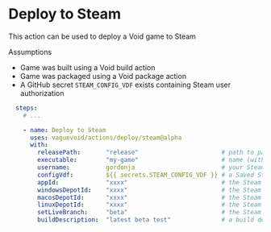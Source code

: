# Deploy to Steam

This action can be used to deploy a Void game to Steam

Assumptions
  * Game was built using a Void build action
  * Game was packaged using a Void package action
  * A GitHub secret `STEAM_CONFIG_VDF` exists containing Steam user authorization

```yaml
  steps:
    # ...

    - name: Deploy to Steam
      uses: vaguevoid/actions/deploy/steam@alpha
      with:
        releasePath:       "release"                       # path to packaged builds (generated by package/electron)
        executable:        "my-game"                       # name (without extension) used for generated executables
        username:          gordonja                        # your Steam username
        configVdf:         ${{ secrets.STEAM_CONFIG_VDF }} # a Saved Steam login session (see below)
        appId:             "xxxx"                          # the Steam Application ID
        windowsDepotId:    "xxxx"                          # the Steam Depot ID for your Windows binaries
        macosDepotId:      "xxxx"                          # the Steam Depot ID for your MacOS binaries (optional)
        linuxDepotId:      "xxxx"                          # the Steam Depot ID for your Linux binaries (optional)
        setLiveBranch:     "beta"                          # the Steam branch to set live with this build (optional)
        buildDescription:  "latest beta test"              # a build description (optional)
```
